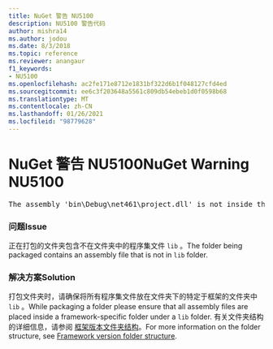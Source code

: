 ```yaml
---
title: NuGet 警告 NU5100
description: NU5100 警告代码
author: mishra14
ms.author: jodou
ms.date: 8/3/2018
ms.topic: reference
ms.reviewer: anangaur
f1_keywords:
- NU5100
ms.openlocfilehash: ac2fe171e8712e1831bf322d6b1f048127cfd4ed
ms.sourcegitcommit: ee6c3f203648a5561c809db54ebeb1d0f0598b68
ms.translationtype: MT
ms.contentlocale: zh-CN
ms.lasthandoff: 01/26/2021
ms.locfileid: "98779628"
---
```

# <a name="nuget-warning-nu5100"></a><span data-ttu-id="8dc7e-103">NuGet 警告 NU5100</span><span class="sxs-lookup"><span data-stu-id="8dc7e-103">NuGet Warning NU5100</span></span>
<pre>The assembly 'bin\Debug\net461\project.dll' is not inside the 'lib' folder and hence it won't be added as a reference when the package is installed into a project. Move it into the 'lib' folder if it needs to be referenced.</pre>

### <a name="issue"></a><span data-ttu-id="8dc7e-104">问题</span><span class="sxs-lookup"><span data-stu-id="8dc7e-104">Issue</span></span>

<span data-ttu-id="8dc7e-105">正在打包的文件夹包含不在文件夹中的程序集文件 `lib` 。</span><span class="sxs-lookup"><span data-stu-id="8dc7e-105">The folder being packaged contains an assembly file that is not in `lib` folder.</span></span>


### <a name="solution"></a><span data-ttu-id="8dc7e-106">解决方案</span><span class="sxs-lookup"><span data-stu-id="8dc7e-106">Solution</span></span>

<span data-ttu-id="8dc7e-107">打包文件夹时，请确保将所有程序集文件放在文件夹下的特定于框架的文件夹中 `lib` 。</span><span class="sxs-lookup"><span data-stu-id="8dc7e-107">While packaging a folder please ensure that all assembly files are placed inside a framework-specific folder under a `lib` folder.</span></span> <span data-ttu-id="8dc7e-108">有关文件夹结构的详细信息，请参阅 [框架版本文件夹结构](../../create-packages/supporting-multiple-target-frameworks.md#framework-version-folder-structure)。</span><span class="sxs-lookup"><span data-stu-id="8dc7e-108">For more information on the folder structure, see [Framework version folder structure](../../create-packages/supporting-multiple-target-frameworks.md#framework-version-folder-structure).</span></span>

